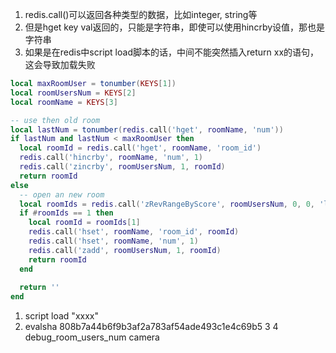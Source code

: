 1. redis.call()可以返回各种类型的数据，比如integer, string等
2. 但是hget key val返回的，只能是字符串，即使可以使用hincrby设值，那也是字符串
3. 如果是在redis中script load脚本的话，中间不能突然插入return xx的语句，这会导致加载失败



```lua
local maxRoomUser = tonumber(KEYS[1])
local roomUsersNum = KEYS[2]
local roomName = KEYS[3]

-- use then old room
local lastNum = tonumber(redis.call('hget', roomName, 'num'))
if lastNum and lastNum < maxRoomUser then
  local roomId = redis.call('hget', roomName, 'room_id')  
  redis.call('hincrby', roomName, 'num', 1)
  redis.call('zincrby', roomUsersNum, 1, roomId)
  return roomId
else
  -- open an new room
  local roomIds = redis.call('zRevRangeByScore', roomUsersNum, 0, 0, 'limit', 0, 1)
  if #roomIds == 1 then
    local roomId = roomIds[1]
    redis.call('hset', roomName, 'room_id', roomId)
    redis.call('hset', roomName, 'num', 1)
    redis.call('zadd', roomUsersNum, 1, roomId)
    return roomId
  end
  
  return ''
end

```



1. script load "xxxx"
2. evalsha 808b7a44b6f9b3af2a783af54ade493c1e4c69b5 3 4 debug_room_users_num camera